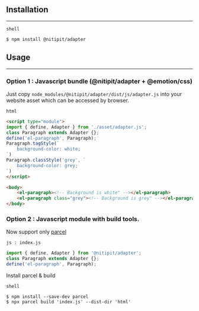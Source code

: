 ## Installation
---
<code class="tag">shell</code>
```shell
$ npm install @nitipit/adapter
```

## Usage
---
### Option 1 : Javascript bundle (@nitipit/adapter + @emotion/css)

Just copy `node_modules/@nitipit/adapter/dist/js/adapter.js` into your
website asset which can be accessed by browser.

<code class="tag">html</code>
```html
<script type="module">
import { define, Adapter } from './asset/adapter.js';
class Paragraph extends Adapter {};
define('el-paragraph', Paragraph);
Paragraph.tagStyle(`
    background-color: white;
`)
Paragraph.classStyle('grey', `
    background-color: grey;
`)
</script>

<body>
    <el-paragraph><!-- Background is white" --></el-paragraph>
    <el-paragraph class="grey"><!-- Background is grey" --></el-paragraph>
</body>
```

### Option 2 : Javascript module with build tools.
Now support only [parcel](https://parceljs.org/)

<code class="tag">js : index.js</code>
```js
import { define, Adapter } from '@nitipit/adapter';
class Paragraph extends Adapter {};
define('el-paragraph', Paragraph);
```

Install parcel & build

<code class="tag">shell</code>
```shell
$ npm install --save-dev parcel
$ npx parcel build 'index.js' --dist-dir 'html'
```

